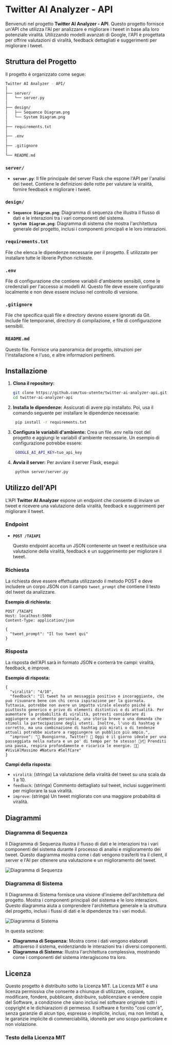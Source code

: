 # Twitter AI Analyzer - API

Benvenuti nel progetto **Twitter AI Analyzer - API**. Questo progetto fornisce un'API che utilizza l'AI per analizzare e migliorare i tweet in base alla loro potenziale viralità. Utilizzando modelli avanzati di Google, l'API è progettata per offrire valutazioni di viralità, feedback dettagliati e suggerimenti per migliorare i tweet.

## Struttura del Progetto

Il progetto è organizzato come segue:
 ```bash
Twitter AI Analyzer - API/
│
├── server/
│   └── server.py
│
├── design/
│   ├── Sequence Diagram.png
│   └── System Diagram.png
│
├── requirements.txt
│
├── .env
│
├── .gitignore
│
└── README.md
```

### `server/`
- **`server.py`**: Il file principale del server Flask che espone l'API per l'analisi dei tweet. Contiene le definizioni delle rotte per valutare la viralità, fornire feedback e migliorare i tweet.

### `design/`
- **`Sequence Diagram.png`**: Diagramma di sequenza che illustra il flusso di dati e le interazioni tra i vari componenti del sistema.
- **`System Diagram.png`**: Diagramma di sistema che mostra l'architettura generale del progetto, inclusi i componenti principali e le loro interazioni.

### `requirements.txt`
File che elenca le dipendenze necessarie per il progetto. È utilizzato per installare tutte le librerie Python richieste.

### `.env`
File di configurazione che contiene variabili d'ambiente sensibili, come le credenziali per l'accesso ai modelli AI. Questo file deve essere configurato localmente e non deve essere incluso nel controllo di versione.

### `.gitignore`
File che specifica quali file e directory devono essere ignorati da Git. Include file temporanei, directory di compilazione, e file di configurazione sensibili.

### `README.md`
Questo file. Fornisce una panoramica del progetto, istruzioni per l'installazione e l'uso, e altre informazioni pertinenti.

## Installazione

1. **Clona il repository:**

   ```bash
   git clone https://github.com/tuo-utente/twitter-ai-analyzer-api.git
   cd twitter-ai-analyzer-api
2. **Installa le dipendenze:**
    Assicurati di avere pip installato. Poi, usa il comando seguente per installare le dipendenze necessarie:
   ```bash
    pip install -r requirements.txt
    ```
3. **Configura le variabili d'ambiente:**
  Crea un file .env nella root del progetto e aggiungi le variabili d'ambiente necessarie. Un esempio di configurazione potrebbe essere:
   ```bash
    GOOGLE_AI_API_KEY=tuo_api_key
    ```
4. **Avvia il server:**
  Per avviare il server Flask, esegui:


   ```bash
    python server/server.py
    ```
## Utilizzo dell'API

L'API **Twitter AI Analyzer** espone un endpoint che consente di inviare un tweet e ricevere una valutazione della viralità, feedback e suggerimenti per migliorare il tweet.

### Endpoint

- **`POST /TAIAPI`**

  Questo endpoint accetta un JSON contenente un tweet e restituisce una valutazione della viralità, feedback e un suggerimento per migliorare il tweet.

### Richiesta

La richiesta deve essere effettuata utilizzando il metodo POST e deve includere un corpo JSON con il campo `tweet_prompt` che contiene il testo del tweet da analizzare.

**Esempio di richiesta:**

```http
POST /TAIAPI
Host: localhost:5000
Content-Type: application/json

{
  "tweet_prompt": "Il tuo tweet qui"
}
```
### Risposta
La risposta dell'API sarà in formato JSON e conterrà tre campi: viralità, feedback, e improve.

**Esempio di risposta:**
```http
{
  "viralità": "4/10",
  "feedback": "Il tweet ha un messaggio positivo e incoraggiante, che può risuonare bene con chi cerca ispirazione per la giornata. Tuttavia, potrebbe non avere un impatto virale elevato poiché è piuttosto generico e privo di elementi distintivi o di attualità. Per aumentare la probabilità di viralità, potresti considerare di aggiungere un elemento personale, una storia breve o una domanda che stimoli la partecipazione degli utenti. Inoltre, l'uso di hashtag è corretto, ma una combinazione di hashtag più mirati o di tendenze attuali potrebbe aiutare a raggiungere un pubblico più ampio.",
  "improve": "🌟 Buongiorno, Twitter! 🌟 Oggi è il giorno ideale per una passeggiata nella natura e un po' di tempo per te stesso! 🚶‍♂️🌳 Prenditi una pausa, respira profondamente e ricarica le energie. 💚✨ #ViviAlMassimo #Natura #SelfCare"
}
```
**Campi della risposta:**
- `viralità`: (stringa) La valutazione della viralità del tweet su una scala da 1 a 10.
- `feedback`: (stringa) Commento dettagliato sul tweet, inclusi suggerimenti per migliorare la sua viralità.
- `improve`: (stringa) Un tweet migliorato con una maggiore probabilità di viralità.

## Diagrammi

### Diagramma di Sequenza

Il Diagramma di Sequenza illustra il flusso di dati e le interazioni tra i vari componenti del sistema durante il processo di analisi e miglioramento dei tweet. Questo diagramma mostra come i dati vengono trasferiti tra il client, il server e l'AI per ottenere una valutazione e un miglioramento del tweet.

![Diagramma di Sequenza](design/Sequence%20Diagram.png)

### Diagramma di Sistema

Il Diagramma di Sistema fornisce una visione d'insieme dell'architettura del progetto. Mostra i componenti principali del sistema e le loro interazioni. Questo diagramma aiuta a comprendere l'architettura generale e la struttura del progetto, inclusi i flussi di dati e le dipendenze tra i vari moduli.

![Diagramma di Sistema](design/System%20Diagram.png)

In questa sezione:
- **Diagramma di Sequenza:** Mostra come i dati vengono elaborati attraverso il sistema, evidenziando le interazioni tra i diversi componenti.
- **Diagramma di Sistema:** Illustra l'architettura complessiva, mostrando come i componenti del sistema interagiscono tra loro.
## Licenza

Questo progetto è distribuito sotto la Licenza MIT. La Licenza MIT è una licenza permissiva che consente a chiunque di utilizzare, copiare, modificare, fondere, pubblicare, distribuire, sublicenziare e vendere copie del Software, a condizione che siano inclusi nel software originale tutti i copyright e le dichiarazioni di permesso. Il software è fornito "così com'è", senza garanzie di alcun tipo, espresse o implicite, inclusi, ma non limitati a, le garanzie implicite di commerciabilità, idoneità per uno scopo particolare e non violazione.

### Testo della Licenza MIT

